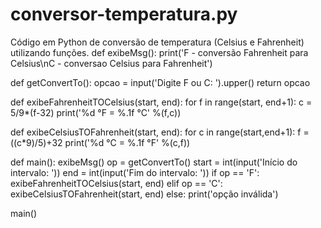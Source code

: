 # conversor-temperatura.py
Código em Python de conversão de temperatura (Celsius e Fahrenheit) utilizando funções.
def exibeMsg():
    print('F - conversão Fahrenheit para Celsius\nC - conversao Celsius para Fahrenheit')

def getConvertTo():
    opcao = input('Digite F ou C: ').upper()
    return opcao

def exibeFahrenheitTOCelsius(start, end):
    for f in range(start, end+1):
        c = 5/9*(f-32)
        print('%d °F = %.1f °C' %(f,c))

def exibeCelsiusTOFahrenheit(start, end):
    for c in range(start,end+1):
        f = ((c*9)/5)+32
        print('%d °C = %.1f °F' %(c,f))

def main():
    exibeMsg()
    op = getConvertTo()
    start = int(input('Início do intervalo: '))
    end = int(input('Fim do intervalo: '))
    if op == 'F':
        exibeFahrenheitTOCelsius(start, end)
    elif op == 'C':
        exibeCelsiusTOFahrenheit(start, end)
    else:
        print('opção inválida')

main()
